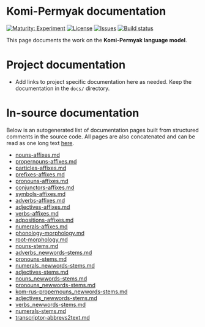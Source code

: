 # Komi-Permyak documentation

[![Maturity: Experiment](https://img.shields.io/badge/Maturity-Experiment-black.svg)](https://giellalt.github.io/MaturityClassification.html)
[![License](https://img.shields.io/github/license/giellalt/lang-koi)](https://raw.githubusercontent.com/giellalt/lang-koi/develop/LICENSE)
[![Issues](https://img.shields.io/github/issues/giellalt/lang-koi)](https://github.com/giellalt/lang-koi/issues)
[![Build status](https://github.com/giellalt/lang-koi/workflows/Speller%20CI+CD/badge.svg)](https://github.com/giellalt/lang-koi/actions)

This page documents the work on the **Komi-Permyak language model**. 

# Project documentation

* Add links to project specific documentation here as needed. Keep the documentation in the `docs/` directory.

# In-source documentation

Below is an autogenerated list of documentation pages built from structured comments in the source code. All pages are also concatenated and can be read as one long text [here](koi.md).
* [nouns-affixes.md](nouns-affixes.md)
* [propernouns-affixes.md](propernouns-affixes.md)
* [particles-affixes.md](particles-affixes.md)
* [prefixes-affixes.md](prefixes-affixes.md)
* [pronouns-affixes.md](pronouns-affixes.md)
* [conjunctors-affixes.md](conjunctors-affixes.md)
* [symbols-affixes.md](symbols-affixes.md)
* [adverbs-affixes.md](adverbs-affixes.md)
* [adjectives-affixes.md](adjectives-affixes.md)
* [verbs-affixes.md](verbs-affixes.md)
* [adpositions-affixes.md](adpositions-affixes.md)
* [numerals-affixes.md](numerals-affixes.md)
* [phonology-morphology.md](phonology-morphology.md)
* [root-morphology.md](root-morphology.md)
* [nouns-stems.md](nouns-stems.md)
* [adverbs_newwords-stems.md](adverbs_newwords-stems.md)
* [pronouns-stems.md](pronouns-stems.md)
* [numerals_newwords-stems.md](numerals_newwords-stems.md)
* [adjectives-stems.md](adjectives-stems.md)
* [nouns_newwords-stems.md](nouns_newwords-stems.md)
* [pronouns_newwords-stems.md](pronouns_newwords-stems.md)
* [kom-rus-propernouns_newwords-stems.md](kom-rus-propernouns_newwords-stems.md)
* [adjectives_newwords-stems.md](adjectives_newwords-stems.md)
* [verbs_newwords-stems.md](verbs_newwords-stems.md)
* [numerals-stems.md](numerals-stems.md)
* [transcriptor-abbrevs2text.md](transcriptor-abbrevs2text.md)
